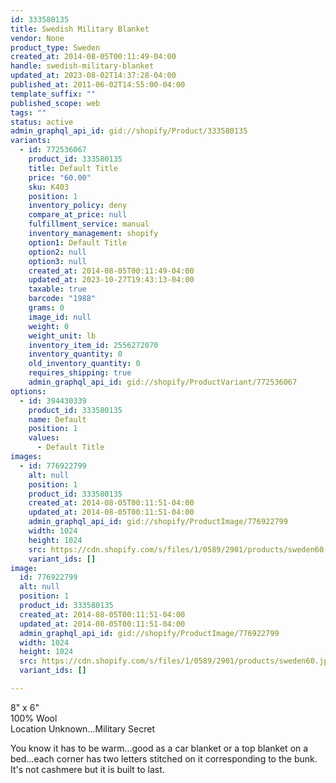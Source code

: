 ```yaml
---
id: 333580135
title: Swedish Military Blanket
vendor: None
product_type: Sweden
created_at: 2014-08-05T00:11:49-04:00
handle: swedish-military-blanket
updated_at: 2023-08-02T14:37:28-04:00
published_at: 2011-06-02T14:55:00-04:00
template_suffix: ""
published_scope: web
tags: ""
status: active
admin_graphql_api_id: gid://shopify/Product/333580135
variants:
  - id: 772536067
    product_id: 333580135
    title: Default Title
    price: "60.00"
    sku: K403
    position: 1
    inventory_policy: deny
    compare_at_price: null
    fulfillment_service: manual
    inventory_management: shopify
    option1: Default Title
    option2: null
    option3: null
    created_at: 2014-08-05T00:11:49-04:00
    updated_at: 2023-10-27T19:43:13-04:00
    taxable: true
    barcode: "1988"
    grams: 0
    image_id: null
    weight: 0
    weight_unit: lb
    inventory_item_id: 2556272070
    inventory_quantity: 0
    old_inventory_quantity: 0
    requires_shipping: true
    admin_graphql_api_id: gid://shopify/ProductVariant/772536067
options:
  - id: 394430339
    product_id: 333580135
    name: Default
    position: 1
    values:
      - Default Title
images:
  - id: 776922799
    alt: null
    position: 1
    product_id: 333580135
    created_at: 2014-08-05T00:11:51-04:00
    updated_at: 2014-08-05T00:11:51-04:00
    admin_graphql_api_id: gid://shopify/ProductImage/776922799
    width: 1024
    height: 1024
    src: https://cdn.shopify.com/s/files/1/0589/2901/products/sweden60.jpeg?v=1407211911
    variant_ids: []
image:
  id: 776922799
  alt: null
  position: 1
  product_id: 333580135
  created_at: 2014-08-05T00:11:51-04:00
  updated_at: 2014-08-05T00:11:51-04:00
  admin_graphql_api_id: gid://shopify/ProductImage/776922799
  width: 1024
  height: 1024
  src: https://cdn.shopify.com/s/files/1/0589/2901/products/sweden60.jpeg?v=1407211911
  variant_ids: []

---
```


8" x 6"  
100% Wool  
Location Unknown...Military Secret

You know it has to be warm...good as a car blanket or a top blanket on a bed...each corner has two letters stitched on it corresponding to the bunk. It's not cashmere but it is built to last.
